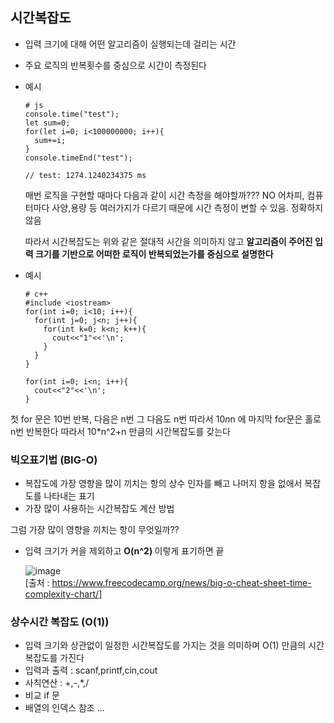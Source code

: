 ## 시간복잡도

- 입력 크기에 대해 어떤 알고리즘이 실행되는데 걸리는 시간
- 주요 로직의 반복횟수를 중심으로 시간이 측정된다

- 예시
  ```
  # js
  console.time("test");
  let sum=0;
  for(let i=0; i<100000000; i++){
    sum+=i;
  }
  console.timeEnd("test");

  // test: 1274.1240234375 ms
  ```

  매번 로직을 구현할 때마다 다음과 같이 시간 측정을 해야할까??? NO
  어차피, 컴퓨터마다 사양,용량 등 여러가지가 다르기 때문에 시간 측정이 변할 수 있음. 정확하지 않음

  따라서 시간복잡도는 위와 같은 절대적 시간을 의미하지 않고 <strong>알고리즘이 주어진 입력 크기를 기반으로 어떠한 로직이 반복되었는가를 중심으로 설명한다</strong>

- 예시

  ```
  # c++
  #include <iostream>
  for(int i=0; i<10; i++){
    for(int j=0; j<n; j++){
      for(int k=0; k<n; k++){
        cout<<"1"<<'\n';  
      }
    }
  }

  for(int i=0; i<n; i++){
    cout<<"2"<<'\n';
  }
  ```

첫 for 문은 10번 반복, 다음은 n번 그 다음도 n번 따라서 10*n*n 에 마지막 for문은 홀로 n번 반복한다
따라서 10*n^2+n 만큼의 시간복잡도를 갖는다

### 빅오표기법 (BIG-O)

- 복잡도에 가장 영향을 많이 끼치는 항의 상수 인자를 빼고 나머지 항을 없애서 복잡도를 나타내는 표기
- 가장 많이 사용하는 시간복잡도 계산 방법

그럼 가장 많이 영향을 끼치는 항이 무엇일까??
- 입력 크기가 커을 제외하고 <strong> O(n^2) </strong> 이렇게 표기하면 끝

  ![image](https://github.com/kimsunhoon/CPP_Algorithm/assets/96249610/0a353614-55c4-4509-b6d6-60474f5147ac)
  <br>
  [출처 : https://www.freecodecamp.org/news/big-o-cheat-sheet-time-complexity-chart/]


### 상수시간 복잡도 (O(1))

- 입력 크기와 상관없이 일정한 시간복잡도를 가지는 것을 의미하며 O(1) 만큼의 시간복잡도를 가진다
- 입력과 출력 : scanf,printf,cin,cout
- 사칙연산 : +,-,*,/
- 비교 if 문
- 배열의 인덱스 참조 ...

